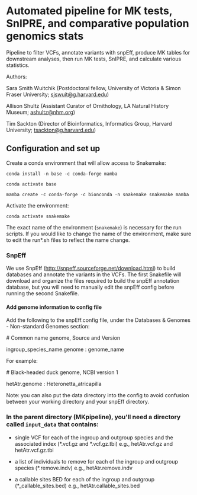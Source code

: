 # Automated pipeline for MK tests, SnIPRE, and comparative population genomics stats

Pipeline to filter VCFs, annotate variants with snpEff, produce MK tables for downstream analyses, then run MK tests, SnIPRE, and calculate various statistics.

Authors: 


Sara Smith Wuitchik (Postdoctoral fellow, University of Victoria & Simon Fraser University; sjswuit@g.harvard.edu)  

Allison Shultz (Assistant Curator of Ornithology, LA Natural History Museum; ashultz@nhm.org)

Tim Sackton (Director of Bioinformatics, Informatics Group, Harvard University; tsackton@g.harvard.edu)

## Configuration and set up

Create a conda environment that will allow access to Snakemake:

```conda install -n base -c conda-forge mamba```

```conda activate base```

```mamba create -c conda-forge -c bionconda -n snakemake snakemake mamba```

Activate the environment:

```conda activate snakemake```  

The exact name of the environment (```snakemake```) is necessary for the run scripts. If you would like to change the name of the environment, make sure to edit the run*.sh files to reflect the name change.

### SnpEff

We use SnpEff (http://snpeff.sourceforge.net/download.html) to build databases and annotate the variants in the VCFs. The first Snakefile will download and organize the files required to build the snpEff annotation database, but you will need to manually edit the snpEff config before running the second Snakefile.

#### Add genome information to config file

Add the following to the snpEff.config file, under the Databases & Genomes - Non-standard Genomes section:

\# Common name genome, Source and Version

ingroup_species_name.genome : genome_name

For example: 

\# Black-headed duck genome, NCBI version 1

hetAtr.genome : Heteronetta_atricapilla  

Note: you can also put the data directory into the config to avoid confusion between your working directory and your snpEff directory.  

### In the parent directory (MKpipeline), you'll need a directory called ```input_data``` that contains:

- single VCF for each of the ingroup and outgroup species and the associated index (\*.vcf.gz and \*.vcf.gz.tbi) e.g., hetAtr.vcf.gz and hetAtr.vcf.gz.tbi 

- a list of individuals to remove for each of the ingroup and outgroup species (\*.remove.indv) e.g., hetAtr.remove.indv

- a callable sites BED for each of the ingroup and outgroup (\*\_callable_sites.bed) e.g., hetAtr.callable_sites.bed
